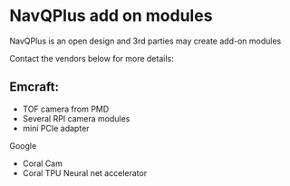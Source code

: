 # NavQPlus add on modules

NavQPlus is an open design and 3rd parties may create add-on modules&#x20;

Contact the vendors below for more details:

## Emcraft:

* &#x20;TOF camera from PMD
* Several RPI camera modules
* mini PCIe adapter

Google&#x20;

* Coral Cam
* Coral TPU Neural net accelerator

